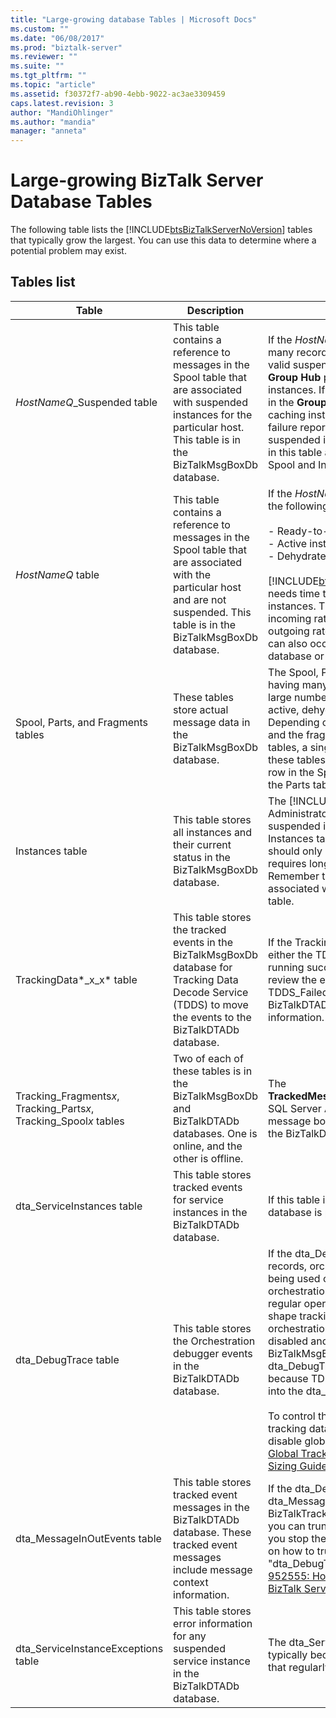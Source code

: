 ```yaml
---
title: "Large-growing database Tables | Microsoft Docs"
ms.custom: ""
ms.date: "06/08/2017"
ms.prod: "biztalk-server"
ms.reviewer: ""
ms.suite: ""
ms.tgt_pltfrm: ""
ms.topic: "article"
ms.assetid: f30372f7-ab90-4ebb-9022-ac3ae3309459
caps.latest.revision: 3
author: "MandiOhlinger"
ms.author: "mandia"
manager: "anneta"
---
```

# Large-growing BizTalk Server Database Tables
The following table lists the [!INCLUDE[btsBizTalkServerNoVersion](../includes/btsbiztalkservernoversion-md.md)] tables that typically grow the largest. You can use this data to determine where a potential problem may exist.  

## Tables list
|Table|Description|Comments|  
|-----------|-----------------|--------------|  
|*HostNameQ*_Suspended table|This table contains a reference to messages in the Spool table that are associated with suspended instances for the particular host. This table is in the BizTalkMsgBoxDb database.|If the *HostNameQ*_Suspended tables have many records, the tables could be containing valid suspended instances that appear in the **Group Hub** page. You can terminate these instances. If these instances do not appear in the **Group Hub**, the instances are probably caching instances or orphaned routing failure reports. When you terminate suspended instances, you clean up the items in this table and their associated rows in the Spool and Instances tables.|  
|*HostNameQ* table|This table contains a reference to messages in the Spool table that are associated with the particular host and are not suspended. This table is in the BizTalkMsgBoxDb database.|If the *HostNameQ* tables have many records, the following kinds of instances may exist:<br /><br /> -   Ready-to-run instances<br />-   Active instances<br />-   Dehydrated instances<br /><br /> [!INCLUDE[btsBizTalkServerNoVersion](../includes/btsbiztalkservernoversion-md.md)] needs time to "catch up" and process the instances. This table can grow when the incoming rate of processing outpaces the outgoing rate of processing. This scenario can also occur due to large BizTalkDTADb database or SQL Server disk delays.|  
|Spool, Parts, and Fragments tables|These tables store actual message data in the BizTalkMsgBoxDb database.|The Spool, Parts, and Fragments tables having many records imply that there are a large number of messages are currently active, dehydrated, or suspended. Depending on the size, the number of parts, and the fragmentation settings in these tables, a single message may spawn all these tables. Each message has exactly one row in the Spool table and at least one row in the Parts table.|  
|Instances table|This table stores all instances and their current status in the BizTalkMsgBoxDb database.|The [!INCLUDE[btsBizTalkServerNoVersion](../includes/btsbiztalkservernoversion-md.md)] Administrator should not allow for many suspended instances to remain in the Instances table. Many dehydrated instances should only remain if the business logic requires long-running orchestrations. Remember that one service instance can be associated with many messages in the Spool table.|  
|TrackingData*_x_x* table|This table stores the tracked events in the BizTalkMsgBoxDb database for Tracking Data Decode Service (TDDS) to move the events to the BizTalkDTADb database.|If the TrackingData_*x_x* tables are large, either the TDDS is not running or is not running successfully. If the TDDS is running, review the event logs and the TDDS_FailedTrackingData table in the BizTalkDTADb database for error information.|  
|Tracking_Fragments*x*, Tracking_Parts*x*, Tracking_Spool*x* tables|Two of each of these tables is in the BizTalkMsgBoxDb and BizTalkDTADb databases. One is online, and the other is offline.|The **TrackedMessages_Copy_BizTalkMsgBoxDb** SQL Server Agent job moves tracked message bodies directly to these tables in the BizTalkDTADb database.|  
|dta_ServiceInstances table|This table stores tracked events for service instances in the BizTalkDTADb database.|If this table is large, the BizTalkDTADb database is probably large.|  
|dta_DebugTrace table|This table stores the Orchestration debugger events in the BizTalkDTADb database.|If the dta_DebugTrace table has many records, orchestration shape tracking is being used or was being used. If orchestration debugging is not required for regular operations, disable orchestration shape tracking for all orchestrations. If orchestration shape tracking is already disabled and a backlog exists in the BizTalkMsgBoxDb database, the dta_DebugTrace table may continue to grow because TDDS continues to move this data into the dta_DebugTrace table.<br /><br /> To control the size of the BizTalkDTADb tracking database, you may choose to disable global tracking. See [How to Turn Off Global Tracking](../core/how-to-turn-off-global-tracking.md) and [Tracking Database Sizing Guidelines](../core/tracking-database-sizing-guidelines.md).|  
|dta_MessageInOutEvents table|This table stores tracked event messages in the BizTalkDTADb database. These tracked event messages include message context information.|If the dta_DebugTrace table and the dta_MessageInOutEvents table in the BizTalkTrackingDb database are too large, you can truncate the tables manually after you stop the tracking host. For instructions on how to truncate the tables, see the "dta_DebugTrace table" details in [KB 952555: How to maintain and troubleshoot BizTalk Server databases](https://support.microsoft.com/help/952555/how-to-maintain-and-troubleshoot-biztalk-server-databases).|  
|dta_ServiceInstanceExceptions table|This table stores error information for any suspended service instance in the BizTalkDTADb database.|The dta_ServiceInstanceExceptions table typically becomes large in an environment that regularly has suspended instances.|
